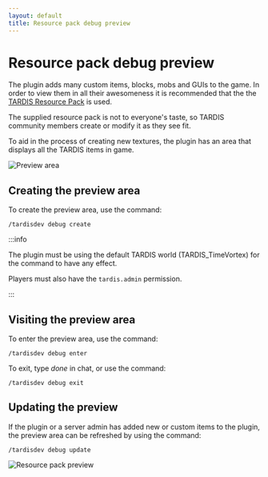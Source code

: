 ```yaml
---
layout: default
title: Resource pack debug preview
---
```


# Resource pack debug preview

The plugin adds many custom items, blocks, mobs and GUIs to the game. In order to view them in all their awesomeness it is recommended that the the [TARDIS Resource Pack](resource-packs) is used.

The supplied resource pack is not to everyone's taste, so TARDIS community members create or modify it as they see fit.

To aid in the process of creating new textures, the plugin has an area that displays all the TARDIS items in game.

![Preview area](/images/docs/debug_preview.jpg)

## Creating the preview area

To create the preview area, use the command:

```
/tardisdev debug create
```

:::info

The plugin must be using the default TARDIS world (TARDIS\_TimeVortex) for the command to have any effect.

Players must also have the `tardis.admin` permission.

:::

## Visiting the preview area

To enter the preview area, use the command:

```
/tardisdev debug enter
```

To exit, type _done_ in chat, or use the command:

```
/tardisdev debug exit
```

## Updating the preview

If the plugin or a server admin has added new or custom items to the plugin, the preview area can be refreshed by using the command:

```
/tardisdev debug update
```

![Resource pack preview](/images/docs/resource_pack_preview.jpg)
